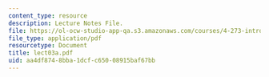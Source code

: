 ```yaml
---
content_type: resource
description: Lecture Notes File.
file: https://ol-ocw-studio-app-qa.s3.amazonaws.com/courses/4-273-introduction-to-design-inquiry-fall-2004/aa4df8748bba1dcfc65008915baf67bb_lect03a.pdf
file_type: application/pdf
resourcetype: Document
title: lect03a.pdf
uid: aa4df874-8bba-1dcf-c650-08915baf67bb
---
```

